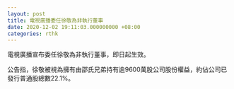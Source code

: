```yaml
---
layout: post
title: 電視廣播委任徐敬為非執行董事
date: 2020-12-02 19:11:03.000000000 +08:00
categories: rthk
---
```


電視廣播宣布委任徐敬為非執行董事，即日起生效。

公告指，徐敬被視為擁有由邵氏兄弟持有逾9600萬股公司股份權益，約佔公司已發行普通股總數22.1%。
